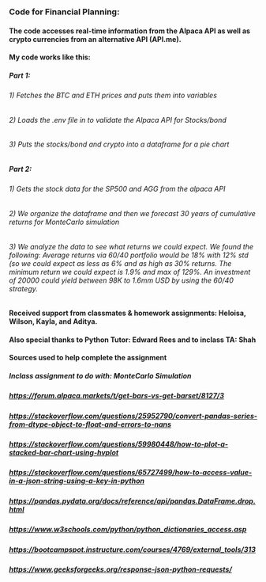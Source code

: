 ### Code for Financial Planning: 
#### The code accesses real-time information from the Alpaca API as well as crypto currencies from an alternative API (API.me). 
#### My code works like this: 
##### Part 1: 
###### 1) Fetches the BTC and ETH prices and puts them into variables 
###### 2) Loads the .env file in to validate the Alpaca API for Stocks/bond
###### 3) Puts the stocks/bond and crypto into a dataframe for a pie chart 
##### Part 2: 
###### 1) Gets the stock data for the SP500 and AGG from the alpaca API 
###### 2) We organize the dataframe and then we forecast 30 years of cumulative returns for MonteCarlo simulation
###### 3) We analyze the data to see what returns we could expect. We found the following: Average returns via 60/40 portfolio would be 18% with 12% std (so we could expect as less as 6% and as high as 30% returns. The minimum return we could expect is 1.9% and max of 129%. An investment of 20000 could yield between 98K to 1.6mm USD by using the 60/40 strategy. 



#### Received support from classmates & homework assignments: Heloisa, Wilson, Kayla, and Aditya. 

#### Also special thanks to Python Tutor: Edward Rees and to inclass TA: Shah

#### Sources used to help complete the assignment 
##### Inclass assignment to do with: MonteCarlo Simulation 
##### https://forum.alpaca.markets/t/get-bars-vs-get-barset/8127/3 
##### https://stackoverflow.com/questions/25952790/convert-pandas-series-from-dtype-object-to-float-and-errors-to-nans
##### https://stackoverflow.com/questions/59980448/how-to-plot-a-stacked-bar-chart-using-hvplot 
##### https://stackoverflow.com/questions/65727499/how-to-access-value-in-a-json-string-using-a-key-in-python 
##### https://pandas.pydata.org/docs/reference/api/pandas.DataFrame.drop.html 
##### https://www.w3schools.com/python/python_dictionaries_access.asp 
##### https://bootcampspot.instructure.com/courses/4769/external_tools/313 
##### https://www.geeksforgeeks.org/response-json-python-requests/ 

